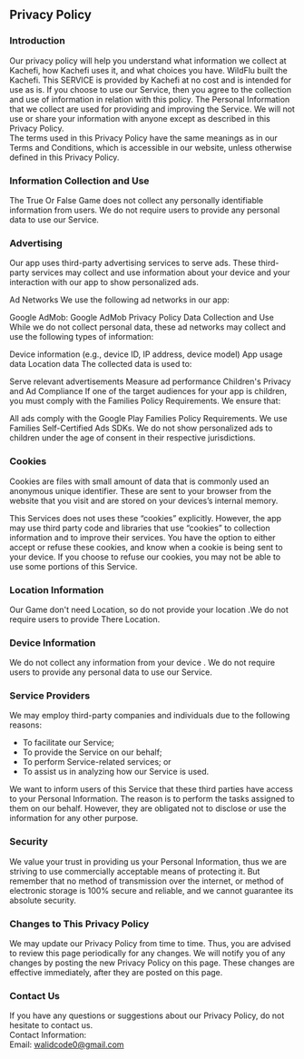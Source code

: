 Privacy Policy  
----------------

### Introduction  
Our privacy policy will help you understand what information we collect at Kachefi, how Kachefi uses it, and what choices you have.
WildFlu built the Kachefi. This SERVICE is provided by Kachefi at no cost and is intended for use as is.
If you choose to use our Service, then you agree to the collection and use of information in  relation with this policy. The Personal Information that we collect are used for providing and improving the Service. We will not use or share your information with anyone except as described in this Privacy Policy.  
The terms used in this Privacy Policy have the same meanings as in our Terms and Conditions, which is accessible in our website, unless otherwise  defined in this Privacy Policy.

### Information Collection and Use  
The True Or False Game does not collect any personally identifiable information from users. We do not require users to provide any personal data to use our Service.


### Advertising
Our app uses third-party advertising services to serve ads. These third-party services may collect and use information about your device and your interaction with our app to show personalized ads.

Ad Networks
We use the following ad networks in our app:

Google AdMob: Google AdMob Privacy Policy
Data Collection and Use
While we do not collect personal data, these ad networks may collect and use the following types of information:

Device information (e.g., device ID, IP address, device model)
App usage data
Location data
The collected data is used to:

Serve relevant advertisements
Measure ad performance
Children's Privacy and Ad Compliance
If one of the target audiences for your app is children, you must comply with the Families Policy Requirements. We ensure that:

All ads comply with the Google Play Families Policy Requirements.
We use Families Self-Certified Ads SDKs.
We do not show personalized ads to children under the age of consent in their respective jurisdictions.


### Cookies  
Cookies are files with small amount of data that is commonly used an anonymous unique identifier. These are sent to your browser from the website that you visit and are stored on your devices’s internal memory.  

This Services does not uses these “cookies” explicitly. However, the app may use third party code and libraries that use “cookies” to collection information and to improve their services. You have the option  to either accept or refuse these cookies, and know when a cookie is being sent to your device. If you choose to refuse our cookies, you may not be able to use some portions of this Service.  

### Location Information  

Our Game don't need Location, so do not provide your location .We do not require users to provide There Location.

### Device Information  
We do not collect any information from your device .  We do not require users to provide any personal data to use our Service.

### Service Providers  
We may employ third-party companies and individuals due to the following reasons:  
* To facilitate our Service;
* To provide the Service on our behalf;
* To perform Service-related services; or
* To assist us in analyzing how our Service is used.  

We want to inform users of this Service that these third parties have access to your Personal Information. The reason is to perform the tasks assigned to them on our behalf. However, they are obligated not to disclose or use the information for any other purpose.  

### Security  
We value your trust in providing us your Personal Information, thus we are striving to use commercially acceptable means of protecting it. But remember that no method of transmission over  the internet, or method of electronic storage is 100% secure and reliable, and we cannot guarantee its absolute security.  


### Changes to This Privacy Policy  
We may update our Privacy Policy from time to time. Thus, you are advised to review this page periodically for any changes. We will notify you of any changes by posting the new Privacy Policy on this page. These changes are effective immediately, after they are posted on this page.  

### Contact Us  
If you have any questions or suggestions about our Privacy Policy, do not hesitate to contact us.  
Contact Information:  
Email: walidcode0@gmail.com  

